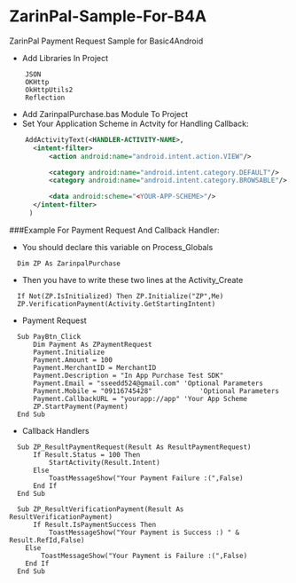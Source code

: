 # ZarinPal-Sample-For-B4A
ZarinPal Payment Request Sample for Basic4Android

- Add Libraries In Project
```
	JSON
	OKHttp
	OkHttpUtils2
	Reflection
 ```
 - Add ZarinpalPurchase.bas Module To Project
 - Set Your Application Scheme in Actvity for Handling Callback: 
```XML
    AddActivityText(<HANDLER-ACTIVITY-NAME>,
      <intent-filter>
          <action android:name="android.intent.action.VIEW"/>

          <category android:name="android.intent.category.DEFAULT"/>
          <category android:name="android.intent.category.BROWSABLE"/>

          <data android:scheme="<YOUR-APP-SCHEME>"/>
      </intent-filter> 
     )
 ```
###Example For Payment Request And Callback Handler:
- You should declare this variable on Process_Globals
```
  Dim ZP As ZarinpalPurchase
```
- Then you have to write these two lines at the Activity_Create
```
  If Not(ZP.IsInitialized) Then ZP.Initialize("ZP",Me)
  ZP.VerificationPayment(Activity.GetStartingIntent)
```
- Payment Request
```
  Sub PayBtn_Click
	  Dim Payment As ZPaymentRequest
	  Payment.Initialize
	  Payment.Amount = 100
	  Payment.MerchantID = MerchantID
	  Payment.Description = "In App Purchase Test SDK"
	  Payment.Email = "sseedd524@gmail.com"	'Optional Parameters
	  Payment.Mobile = "09116745428"			'Optional Parameters
	  Payment.CallbackURL = "yourapp://app"	'Your App Scheme
	  ZP.StartPayment(Payment)
  End Sub
```
- Callback Handlers
```
  Sub ZP_ResultPaymentRequest(Result As ResultPaymentRequest)
	  If Result.Status = 100 Then
		  StartActivity(Result.Intent)
	  Else
		  ToastMessageShow("Your Payment Failure :(",False)
	  End If
  End Sub

  Sub ZP_ResultVerificationPayment(Result As ResultVerificationPayment)
	  If Result.IsPaymentSuccess Then
		  ToastMessageShow("Your Payment is Success :) " & Result.RefId,False)
  	Else
	  	ToastMessageShow("Your Payment is Failure :(",False)
  	End If
  End Sub
```
